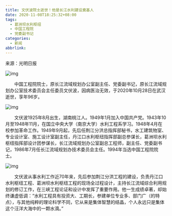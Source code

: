 ```yaml
---
title: 文伏波院士逝世！他是长江水利建设奠基人
date: 2020-11-08T18:25:32+08:00
tags:
  - 葛洲坝水利枢纽
  - 中国工程院
  - 党委副书记
categories:
  - 新闻
abbrlink:
---
```


来源：光明日报

![img](https://cdn.jsdelivr.net/gh/yakeing/Documentation@main/Hexo/images/9e31-kcaeqzx9631519.jpg)

　　中国工程院院士，原长江流域规划办公室副主任、党委副书记，原长江流域规划办公室技术委员会主任委员文伏波，因病医治无效，于2020年10月28日在武汉逝世，享年96岁。

![img](https://cdn.jsdelivr.net/gh/yakeing/Documentation@main/Hexo/images/4f8a-kcaeqzx9631568.jpg)

　　文伏波1925年8月出生，湖南桃江人。1949年1月加入中国共产党。1943年10月至1948年11月，在国立中央大学（南京大学）水利工程系学习。1948年4月在校参加革命工作。1949年9月起，先后任荆江分洪总指挥部秘书，水工建筑物室、专业设计室、施工设计室副主任，丹江口水利枢纽指挥部副总参谋长，葛洲坝水利枢纽指挥部设计团参谋长，长江流域规划办公室副总工程师，副主任、党委副书记，1986年7月任长江流域规划办技术委员会主任。1994年当选中国工程院院士。

![img](https://cdn.jsdelivr.net/gh/yakeing/Documentation@main/Hexo/images/260c-kcaeqzx9631645.jpg)

　　文伏波从事水利工作近70年来，先后参加荆江分洪工程的建设，负责丹江口水利枢纽工程、葛洲坝水利枢纽工程的现场全过程设计，主持长江流域综合利用规划的修订工作，在三峡工程论证和设计中发挥了重要作用。他一生成绩卓著，却始终谦虚低调：“水利工程具有投资大、工期长，参建单位专业多、部门广（的特点），与其他纯粹的理论科学不同，它从来是集体智慧的结晶，个人永远只是集体这个汪洋大海中的一颗水滴。”